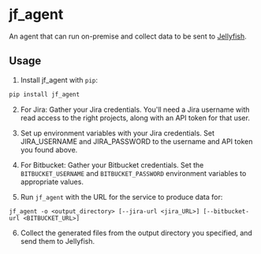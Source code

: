 # jf_agent

An agent that can run on-premise and collect data to be sent to [Jellyfish](https://jellyfish.co).

## Usage

1. Install jf_agent with `pip`:
```bash
pip install jf_agent
```
2. For Jira: Gather your Jira credentials. You'll need a Jira username with read access to the right projects, along with an API token for that user.

3. Set up environment variables with your Jira credentials. Set JIRA_USERNAME and JIRA_PASSWORD to the username and API token you found above.

4. For Bitbucket: Gather your Bitbucket credentials. Set the `BITBUCKET_USERNAME` and `BITBUCKET_PASSWORD` environment variables to appropriate values.

5. Run `jf_agent` with the URL for the service to produce data for:
```
jf_agent -o <output_directory> [--jira-url <jira_URL>] [--bitbucket-url <BITBUCKET_URL>]
```

6. Collect the generated files from the output directory you specified, and send them to Jellyfish.
